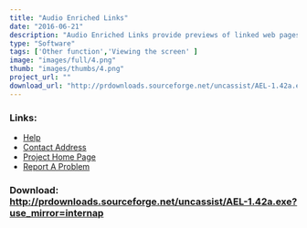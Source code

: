 ```yaml
---
title: "Audio Enriched Links"
date: "2016-06-21"
description: "Audio Enriched Links provide previews of linked web pages to users with visual impairments."
type: "Software"
tags: ['Other function','Viewing the screen' ]
image: "images/full/4.png"
thumb: "images/thumbs/4.png"
project_url: ""
download_url: "http://prdownloads.sourceforge.net/uncassist/AEL-1.42a.exe?use_mirror=internap"
---
```



### Links:
- <a href="http://www.oatsoft.org/Software/audio-enriched-links-1/help">Help</a>
- <a href="mailto:parente@cs.unc.edu">Contact Address</a>
- <a href="http://www.cs.unc.edu/~parente/ael/index.shtml">Project Home Page</a>
- <a href="http://sourceforge.net/tracker/?atid=511317&amp;group_id=65529&amp;func=browse">Report A Problem</a>

### Download: http://prdownloads.sourceforge.net/uncassist/AEL-1.42a.exe?use_mirror=internap 